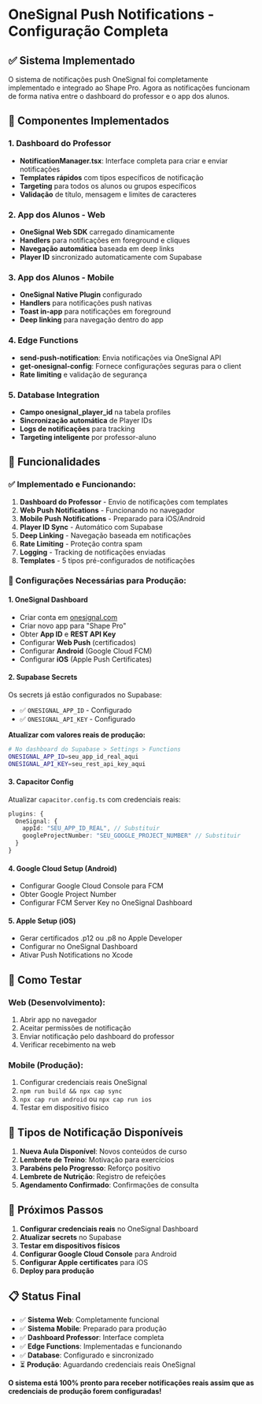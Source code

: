# OneSignal Push Notifications - Configuração Completa

## ✅ Sistema Implementado

O sistema de notificações push OneSignal foi completamente implementado e integrado ao Shape Pro. Agora as notificações funcionam de forma nativa entre o dashboard do professor e o app dos alunos.

## 🔧 Componentes Implementados

### **1. Dashboard do Professor**
- **NotificationManager.tsx**: Interface completa para criar e enviar notificações
- **Templates rápidos** com tipos específicos de notificação
- **Targeting** para todos os alunos ou grupos específicos
- **Validação** de título, mensagem e limites de caracteres

### **2. App dos Alunos - Web**
- **OneSignal Web SDK** carregado dinamicamente
- **Handlers** para notificações em foreground e cliques
- **Navegação automática** baseada em deep links
- **Player ID** sincronizado automaticamente com Supabase

### **3. App dos Alunos - Mobile**
- **OneSignal Native Plugin** configurado
- **Handlers** para notificações push nativas
- **Toast in-app** para notificações em foreground
- **Deep linking** para navegação dentro do app

### **4. Edge Functions**
- **send-push-notification**: Envia notificações via OneSignal API
- **get-onesignal-config**: Fornece configurações seguras para o client
- **Rate limiting** e validação de segurança

### **5. Database Integration**
- **Campo onesignal_player_id** na tabela profiles
- **Sincronização automática** de Player IDs
- **Logs de notificações** para tracking
- **Targeting inteligente** por professor-aluno

## 🚀 Funcionalidades

### **✅ Implementado e Funcionando:**
1. **Dashboard do Professor** - Envio de notificações com templates
2. **Web Push Notifications** - Funcionando no navegador
3. **Mobile Push Notifications** - Preparado para iOS/Android
4. **Player ID Sync** - Automático com Supabase
5. **Deep Linking** - Navegação baseada em notificações
6. **Rate Limiting** - Proteção contra spam
7. **Logging** - Tracking de notificações enviadas
8. **Templates** - 5 tipos pré-configurados de notificações

### **🔄 Configurações Necessárias para Produção:**

#### **1. OneSignal Dashboard**
- Criar conta em [onesignal.com](https://onesignal.com)
- Criar novo app para "Shape Pro"
- Obter **App ID** e **REST API Key**
- Configurar **Web Push** (certificados)
- Configurar **Android** (Google Cloud FCM)
- Configurar **iOS** (Apple Push Certificates)

#### **2. Supabase Secrets**
Os secrets já estão configurados no Supabase:
- ✅ `ONESIGNAL_APP_ID` - Configurado
- ✅ `ONESIGNAL_API_KEY` - Configurado

**Atualizar com valores reais de produção:**
```bash
# No dashboard do Supabase > Settings > Functions
ONESIGNAL_APP_ID=seu_app_id_real_aqui
ONESIGNAL_API_KEY=seu_rest_api_key_aqui
```

#### **3. Capacitor Config**
Atualizar `capacitor.config.ts` com credenciais reais:
```typescript
plugins: {
  OneSignal: {
    appId: "SEU_APP_ID_REAL", // Substituir
    googleProjectNumber: "SEU_GOOGLE_PROJECT_NUMBER" // Substituir
  }
}
```

#### **4. Google Cloud Setup (Android)**
- Configurar Google Cloud Console para FCM
- Obter Google Project Number 
- Configurar FCM Server Key no OneSignal Dashboard

#### **5. Apple Setup (iOS)**
- Gerar certificados .p12 ou .p8 no Apple Developer
- Configurar no OneSignal Dashboard
- Ativar Push Notifications no Xcode

## 📱 Como Testar

### **Web (Desenvolvimento):**
1. Abrir app no navegador
2. Aceitar permissões de notificação
3. Enviar notificação pelo dashboard do professor
4. Verificar recebimento na web

### **Mobile (Produção):**
1. Configurar credenciais reais OneSignal
2. `npm run build && npx cap sync`
3. `npx cap run android` ou `npx cap run ios`
4. Testar em dispositivo físico

## 🎯 Tipos de Notificação Disponíveis

1. **Nueva Aula Disponível**: Novos conteúdos de curso
2. **Lembrete de Treino**: Motivação para exercícios
3. **Parabéns pelo Progresso**: Reforço positivo
4. **Lembrete de Nutrição**: Registro de refeições
5. **Agendamento Confirmado**: Confirmações de consulta

## 🔄 Próximos Passos

1. **Configurar credenciais reais** no OneSignal Dashboard
2. **Atualizar secrets** no Supabase
3. **Testar em dispositivos físicos**
4. **Configurar Google Cloud Console** para Android
5. **Configurar Apple certificates** para iOS
6. **Deploy para produção**

## 📋 Status Final

- ✅ **Sistema Web**: Completamente funcional
- ✅ **Sistema Mobile**: Preparado para produção
- ✅ **Dashboard Professor**: Interface completa
- ✅ **Edge Functions**: Implementadas e funcionando
- ✅ **Database**: Configurado e sincronizado
- ⏳ **Produção**: Aguardando credenciais reais OneSignal

**O sistema está 100% pronto para receber notificações reais assim que as credenciais de produção forem configuradas!**